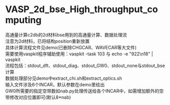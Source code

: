 # VASP_2d_bse_High_throughput_computing
高通量计算c2db的2d材料bse用到的高通量计算、数据处理流  
注意为2d材料，已将结构position重新放置  
具体计算流程文件见demo(已删除CHGCAR、WAVECAR等大文件)  
需要使用vaspkit程序辅助使用：vaspkit -task 103 与 echo -e "922\n18" | vaspkit  
流程包括：stdout_dft、stdout_diag、stdout_GW0、stdout_none与stdout_bse计算   
数据处理部分见demo中extract_chi.sh和extract_optics.sh  
输入文件涉及6个INCAR，默认参数在demo里给出  
GW0所需要的指定空带数如nab.py处理传送给各个INCAR中，如需增加额外的空带修改对应位置即可(默认8*nab)    
